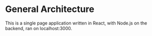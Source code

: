 # General Architecture
This is a single page application written in React, with Node.js on the backend, ran on localhost:3000.